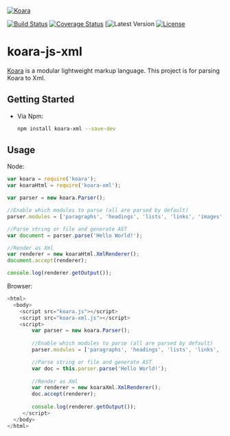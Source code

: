 [![Koara](http://www.koara.io/logo.png)](http://www.koara.io)

[![Build Status](https://img.shields.io/travis/koara/koara-js-xml.svg)](https://travis-ci.org/koara/koara-js-xml)
[![Coverage Status](https://img.shields.io/coveralls/koara/koara-js-xml.svg)](https://coveralls.io/github/koara/koara-js-xml?branch=master)
[![Latest Version](https://img.shields.io/npm/v/koara-xml.svg)
[![License](https://img.shields.io/badge/License-Apache%202.0-blue.svg)](https://github.com/koara/koara-java-xml/blob/master/LICENSE)

# koara-js-xml
[Koara](http://www.koara.io) is a modular lightweight markup language. This project is for parsing Koara to Xml.

## Getting Started
- Via Npm:

  ```bash
  npm install koara-xml --save-dev
  ```
  
## Usage

Node:

```javascript
var koara = require('koara');
var koaraHtml = require('koara-xml');

var parser = new koara.Parser();

//Enable which modules to parse (all are parsed by default)
parser.modules = ['paragraphs', 'headings', 'lists', 'links', 'images', 'formatting', 'blockquotes', 'code'];

//Parse string or file and generate AST
var document = parser.parse('Hello World!'); 

//Render as Xml
var renderer = new koaraHtml.XmlRenderer();
document.accept(renderer);

console.log(renderer.getOutput());
```

Browser:

```javascript
<html>
  <body>
    <script src="koara.js"></script>
    <script src="koara-xml.js"></script>     
    <script>
        var parser = new koara.Parser();
        
        //Enable which modules to parse (all are parsed by default)
        parser.modules = ['paragraphs', 'headings', 'lists', 'links', 'images', 'formatting', 'blockquotes', 'code'];

        //Parse string or file and generate AST
        var doc = this.parser.parse('Hello World!');
        
        //Render as Xml
        var renderer = new koaraXml.XmlRenderer();
        doc.accept(renderer);  
        
        console.log(renderer.getOutput());
     </script>
  </body>
</html>
```